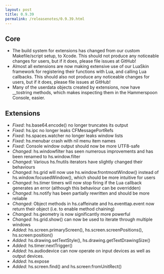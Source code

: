 ```yaml
---
layout: post
title: 0.9.39
permalink: /releasenotes/0.9.39.html
---
```


## Core
 * The build system for extensions has changed from our custom Makefile/script setup, to Xcode. This should not produce any noticeable changes for users, but if it does, please file issues at GitHub!
 * Almost all extensions are now making extensive use of our LuaSkin framework for registering their functions with Lua, and calling Lua callbacks. This should also not produce any noticeable changes for users, but if it does, please file issues at GitHub!
 * Many of the userdata objects created by extensions, now have __tostring methods, which makes inspecting them in the Hammerspoon Console, easier.

## Extensions
 * *Fixed*: hs.base64.encode() no longer truncates its output
 * *Fixed*: hs.ipc no longer leaks CFMessagePortRefs
 * *Fixed*: hs.spaces.watcher no longer leaks window lists
 * *Fixed*: hs.menubar crash with nil menu item names
 * *Fixed*: Console window output should now be more UTF8-safe
 * *Changed*: hs.windowfilter has seen numerous improvements and has been renamed to hs.window.filter
 * *Changed*: Various hs.fnutils iterators have slightly changed their behaviours
 * *Changed*: hs.grid will now use hs.window.frontmostWindow() instead of hs.window.focusedWindow(), which should be more intuitive for users
 * *Changed*: hs.timer timers will now stop firing if the Lua callback generates an error (although this behaviour can be overridden)
 * *Changed*: hs.notify has been partially rewritten and should be more reliable
 * *Changed*: Object methods in hs.caffeinate and hs.eventtap.event now return their object (i.e. to enable method chaining)
 * *Changed*: hs.geometry is now significantly more powerful
 * *Changed*: hs.grid.show() can now be used to iterate through multiple windows
 * *Added*: hs.screen.primaryScreen(), hs.screen.screenPositions(), hs.screen:position()
 * *Added*: hs.drawing.setTextStyle(), hs.drawing.getTextDrawingSize()
 * *Added*: hs.timer:nextTrigger()
 * *Added*: hs.audiodevice can now operate on input devices as well as output devices.
 * *Added*: hs.expose
 * *Added*: hs.screen.find() and hs.screen:fromUnitRect()
